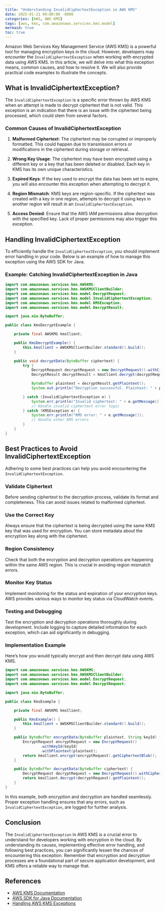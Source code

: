 ```yaml
---
title: "Understanding InvalidCiphertextException in AWS KMS"
date: 2025-01-21 09:00:00 -0000
categories: [AWS, AWS KMS]
tags: [aws, kms, com.amazonaws.services.kms.model]
mermaid: true
toc: true
---
```



Amazon Web Services Key Management Service (AWS KMS) is a powerful tool for managing encryption keys in the cloud. However, developers may encounter the `InvalidCiphertextException` when working with encrypted data using AWS KMS. In this article, we will delve into what this exception means, common causes, and how to resolve it. We will also provide practical code examples to illustrate the concepts.

## What is InvalidCiphertextException?

The `InvalidCiphertextException` is a specific error thrown by AWS KMS when an attempt is made to decrypt ciphertext that is not valid. This exception is an indication that there is an issue with the ciphertext being processed, which could stem from several factors.

### Common Causes of InvalidCiphertextException

1. **Malformed Ciphertext**: The ciphertext may be corrupted or improperly formatted. This could happen due to transmission errors or modifications in the ciphertext during storage or retrieval.

2. **Wrong Key Usage**: The ciphertext may have been encrypted using a different key or a key that has been deleted or disabled. Each key in KMS has its own unique characteristics.

3. **Expired Keys**: If the key used to encrypt the data has been set to expire, you will also encounter this exception when attempting to decrypt it.

4. **Region Mismatch**: KMS keys are region-specific. If the ciphertext was created with a key in one region, attempts to decrypt it using keys in another region will result in an `InvalidCiphertextException`.

5. **Access Denied**: Ensure that the AWS IAM permissions allow decryption with the specified key. Lack of proper permissions may also trigger this exception.

## Handling InvalidCiphertextException

To efficiently handle the `InvalidCiphertextException`, you should implement error handling in your code. Below is an example of how to manage this exception using the AWS SDK for Java.

### Example: Catching InvalidCiphertextException in Java

```java
import com.amazonaws.services.kms.AWSKMS;
import com.amazonaws.services.kms.AWSKMSClientBuilder;
import com.amazonaws.services.kms.model.DecryptRequest;
import com.amazonaws.services.kms.model.InvalidCiphertextException;
import com.amazonaws.services.kms.model.KMSException;
import com.amazonaws.services.kms.model.DecryptResult;

import java.nio.ByteBuffer;

public class KmsDecryptExample {

    private final AWSKMS kmsClient;

    public KmsDecryptExample() {
        this.kmsClient = AWSKMSClientBuilder.standard().build();
    }

    public void decryptData(ByteBuffer ciphertext) {
        try {
            DecryptRequest decryptRequest = new DecryptRequest().withCiphertextBlob(ciphertext);
            DecryptResult decryptResult = kmsClient.decrypt(decryptRequest);

            ByteBuffer plaintext = decryptResult.getPlaintext();
            System.out.println("Decryption successful. Plaintext: " + plaintext);

        } catch (InvalidCiphertextException e) {
            System.err.println("Invalid ciphertext: " + e.getMessage());
            // Handle invalid ciphertext error logic
        } catch (KMSException e) {
            System.err.println("KMS error: " + e.getMessage());
            // Handle other KMS errors
        }
    }
}
```

## Best Practices to Avoid InvalidCiphertextException

Adhering to some best practices can help you avoid encountering the `InvalidCiphertextException`.

### Validate Ciphertext

Before sending ciphertext to the decryption process, validate its format and completeness. This can avoid issues related to malformed ciphertext.

### Use the Correct Key

Always ensure that the ciphertext is being decrypted using the same KMS key that was used for encryption. You can store metadata about the encryption key along with the ciphertext.

### Region Consistency

Check that both the encryption and decryption operations are happening within the same AWS region. This is crucial in avoiding region mismatch errors.

### Monitor Key Status

Implement monitoring for the status and expiration of your encryption keys. AWS provides various ways to monitor key status via CloudWatch events.

### Testing and Debugging

Test the encryption and decryption operations thoroughly during development. Include logging to capture detailed information for each exception, which can aid significantly in debugging.

### Implementation Example

Here’s how you would typically encrypt and then decrypt data using AWS KMS.

```java
import com.amazonaws.services.kms.AWSKMS;
import com.amazonaws.services.kms.AWSKMSClientBuilder;
import com.amazonaws.services.kms.model.EncryptRequest;
import com.amazonaws.services.kms.model.DecryptRequest;

import java.nio.ByteBuffer;

public class KmsExample {

    private final AWSKMS kmsClient;

    public KmsExample() {
        this.kmsClient = AWSKMSClientBuilder.standard().build();
    }

    public ByteBuffer encryptData(ByteBuffer plaintext, String keyId) {
        EncryptRequest encryptRequest = new EncryptRequest()
                .withKeyId(keyId)
                .withPlaintext(plaintext);
        return kmsClient.encrypt(encryptRequest).getCiphertextBlob();
    }

    public ByteBuffer decryptData(ByteBuffer ciphertext) {
        DecryptRequest decryptRequest = new DecryptRequest().withCiphertextBlob(ciphertext);
        return kmsClient.decrypt(decryptRequest).getPlaintext();
    }
}
```

In this example, both encryption and decryption are handled seamlessly. Proper exception handling ensures that any errors, such as `InvalidCiphertextException`, are logged for further analysis.

## Conclusion

The `InvalidCiphertextException` in AWS KMS is a crucial error to understand for developers working with encryption in the cloud. By understanding its causes, implementing effective error handling, and following best practices, you can significantly lessen the chances of encountering this exception. Remember that encryption and decryption processes are a foundational part of secure application development, and KMS offers a reliable way to manage that.

## References
- [AWS KMS Documentation](https://docs.aws.amazon.com/kms/latest/developerguide/overview.html)
- [AWS SDK for Java Documentation](https://docs.aws.amazon.com/sdk-for-java/latest/developer-guide/home.html)
- [Handling AWS KMS Exceptions](https://docs.aws.amazon.com/kms/latest/developerguide/kms-exceptions.html)